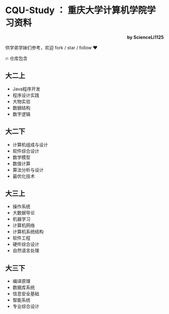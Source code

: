 # CQU-Study ： 重庆大学计算机学院学习资料

<div style="text-align: right; font-weight: bold;">by ScienceLi1125</div>


供学弟学妹们参考，欢迎 fork / star / follow :heart:

:fire: 仓库包含

## 大二上
 - Java程序开发
 - 程序设计实践
 - 大物实验
 - 数据结构
 - 数字逻辑

## 大二下
 - 计算机组成与设计
 - 软件综合设计
 - 数学模型
 - 数值计算
 - 算法分析与设计
 - 最优化技术

## 大三上
 - 操作系统
 - 大数据导论
 - 机器学习
 - 计算机网络
 - 计算机系统结构
 - 软件工程
 - 硬件综合设计
 - 自然语言处理

## 大三下
 - 编译原理
 - 数据库系统
 - 信息安全基础
 - 智能系统
 - 专业综合设计